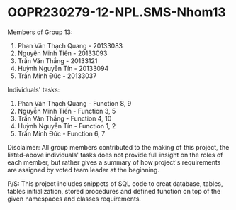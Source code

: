 # OOPR230279-12-NPL.SMS-Nhom13

Members of Group 13:
1. Phan Văn Thạch Quang - 20133083
2. Nguyễn Minh Tiến - 20133093
3. Trần Văn Thắng - 20133121
4. Huỳnh Nguyễn Tín - 20133094
5. Trần Minh Đức - 20133037

Individuals' tasks:
1. Phan Văn Thạch Quang - Function 8, 9
2. Nguyễn Minh Tiến - Function 3, 5
3. Trần Văn Thắng - Function 4, 10
4. Huỳnh Nguyễn Tín - Function 1, 2
5. Trần Minh Đức - Function 6, 7

Disclaimer: All group members contributed to the making of this project, the listed-above individuals' tasks does not provide full insight on the roles of each member, but rather gives a summary of how project's requirements are assigned by voted team leader at the beginning.

P/S: This project includes snippets of SQL code to creat database, tables, tables initialization, stored procedures and defined function on top of the given namespaces and classes requirements.
